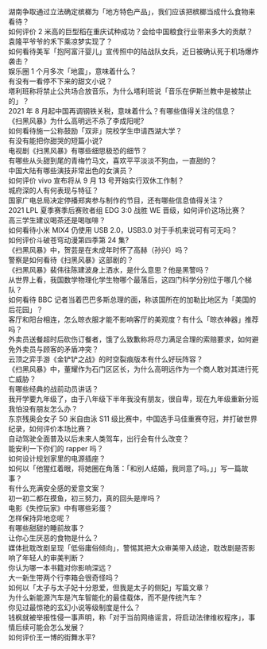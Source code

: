 湖南争取通过立法确定槟榔为「地方特色产品」，我们应该把槟榔当成什么食物来看待？  
如何评价 2 米高的巨型稻在重庆试种成功？会给中国粮食行业带来多大的贡献？袁隆平爷爷的禾下乘凉梦实现了？  
如何看待美军「抱阿富汗婴儿」宣传照中的陆战队女兵，近日被确认死于机场爆炸袭击？  
娱乐圈 1 个月多次「地震」，意味着什么？  
有没有一看停不下来的甜文小说？  
塔利班称将禁止公共场合放音乐，为什么塔利班说「音乐在伊斯兰教中是被禁止的」？  
2021 年 8 月起中国再调钢铁关税，意味着什么？有哪些值得关注的信息？  
《扫黑风暴》为什么高明远不杀了李成阳呢?  
如何看待施一公称鼓励「双非」院校学生申请西湖大学？  
有没有能把你甜哭的短篇小说?  
电视剧《扫黑风暴》有哪些细思极恐的细节？  
有哪些从头甜到尾的青梅竹马文，喜欢平平淡淡不狗血，一直甜的？  
中国大陆有哪些演技非常出色的女演员？  
如何评价 vivo 宣布将从 9 月 13 号开始实行双休工作制？  
城府深的人有何表现与特征？  
国家广电总局决定停播郑爽参与制作的节目，还有哪些信息值得关注？  
2021 LPL 夏季赛季后赛败者组 EDG 3:0 战胜 WE 晋级，如何评价这场比赛？  
高三学生建议喝茶还是喝咖啡？  
如何看待小米 MIX4 仍使用 USB 2.0，USB3.0 对于手机来说可有可无吗？  
如何评价斗破苍穹动漫第四季第 24 集?  
《扫黑风暴》中，贺芸是在未成年时怀了高赫（孙兴）吗？  
警察是如何看待《扫黑风暴》这部剧的？  
《扫黑风暴》裴伟往陈建波身上洒水，是什么意思？他是黑警吗？  
从世界上看，我国数学物理化学生物哪个最落后，这四门科学分别位于哪几个梯队？  
如何看待 BBC 记者当着巴巴多斯总理的面，称该国所在的加勒比地区为「美国的后花园」？  
客厅和阳台相连，怎么晾衣服才能不影响客厅的美观度？有什么「晾衣神器」推荐吗？  
外卖员送餐超时后砍伤订餐者，饿了么致歉称将尽力满足合理的索赔要求，如何避免外卖员与顾客的矛盾冲突？  
云顶之弈手游《金铲铲之战》的时空裂痕版本有什么好玩阵容？  
《扫黑风暴》中，董耀作为石门区区长，为什么高明远作为一个商人敢对其进行死亡威胁？  
有哪些经典的战前动员讲话？  
我开学要九年级了，由于八年级下半年我没有朋友，很自卑，现在九年级重新分班我怕没有朋友怎么办？  
东京残奥会女子 50 米自由泳 S11 级比赛中，中国选手马佳重赛夺冠，并打破世界纪录，如何评价本场比赛？  
自动驾驶全面普及以后未来人类驾车，出行会有什么改变？  
能安利一下你们的 rapper 吗？  
如何设计规划家里的电源插座？  
如何以「他猩红着眼，将她圈在角落：「和别人结婚，我同意了吗。」」写一篇故事？  
有什么充满安全感的爱意文案？  
初一初二都在摸鱼，初三努力，真的回头是岸吗？  
电影《失控玩家》中有哪些彩蛋？  
怎样保持异地恋呢？  
有哪些甜甜的睡前故事？  
让你心生厌恶的食物是什么？  
媒体批耽改剧呈现「低俗庸俗倾向」，警惕其把大众审美带入歧途，耽改剧是否影响了年轻人的审美判断？  
你认为哪一本书籍对你影响深远？  
大一新生带两个行李箱会很奇怪吗？  
如何以「太子与太子妃十分恩爱，但我是太子的侧妃」写篇文章？  
为什么新能源汽车是汽车智能化的最佳载体，而不是传统汽车？  
你见过最惊艳的玄幻小说等级制度是什么？  
钱枫就被举报性侵一事声明，称「对于当前网络谣言，将启动法律维权程序」，事情后续可能会怎么发展？  
如何评价王一博的街舞水平?  
